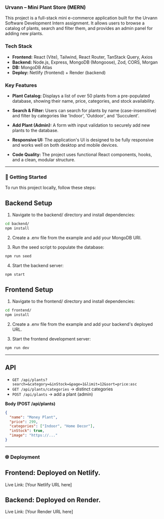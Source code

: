 ### Urvann – Mini Plant Store (MERN)

This project is a full-stack mini e-commerce application built for the Urvann Software Development Intern assignment. It allows users to browse a catalog of plants, search and filter them, and provides an admin panel for adding new plants.

### Tech Stack
- **Frontend:** React (Vite), Tailwind, React Router, TanStack Query, Axios
- **Backend:** Node.js, Express, MongoDB (Mongoose), Zod, CORS, Morgan
- **DB:** MongoDB Atlas
- **Deploy:** Netlify (frontend) + Render (backend)

### Key Features
- **Plant Catalog:** Displays a list of over 50 plants from a pre-populated database, showing their name, price, categories, and stock availability.

- **Search & Filter:** Users can search for plants by name (case-insensitive) and filter by categories like 'Indoor', 'Outdoor', and 'Succulent'.

- **Add Plant (Admin):** A form with input validation to securely add new plants to the database.

- **Responsive UI:** The application's UI is designed to be fully responsive and works well on both desktop and mobile devices.

- **Code Quality:** The project uses functional React components, hooks, and a clean, modular structure.

---

### 🚀 Getting Started
To run this project locally, follow these steps:

## Backend Setup
1. Navigate to the backend/ directory and install dependencies:

```bash
cd backend/
npm install
```

2. Create a .env file from the example and add your MongoDB URI.

3. Run the seed script to populate the database:

```bash
npm run seed
```

4. Start the backend server:

```bash
npm start
```

## Frontend Setup
1. Navigate to the frontend/ directory and install dependencies:

```bash
cd frontend/
npm install
```

2. Create a .env file from the example and add your backend's deployed URL.

3. Start the frontend development server:

```bash
npm run dev
```
---

## API

- `GET /api/plants?search=&category=&inStock=&page=1&limit=12&sort=price:asc`
- `GET /api/plants/categories` → distinct categories
- `POST /api/plants` → add a plant (admin)

**Body (POST /api/plants)**
```json
{
  "name": "Money Plant",
  "price": 299,
  "categories": ["Indoor", "Home Decor"],
  "inStock": true,
  "image": "https://..."
}
```

---

### 🌐 Deployment
## Frontend: Deployed on Netlify.

Live Link: [Your Netlify URL here]

## Backend: Deployed on Render.

Live Link: [Your Render URL here]
